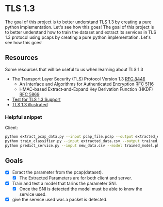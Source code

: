# TLS 1.3
The goal of this project is to better understand TLS 1.3 by creating a pure python implementation. Let's see how this goes!
The goal of this project is to better understand how to train the dataset and extract its services in TLS 1.3 protocol using pcaps by creating a pure python implementation. Let's see how this goes!


## Resources
Some resources that will be useful to us when learning about TLS 1.3
*  The Transport Layer Security (TLS) Protocol Version 1.3 [RFC 8446](https://tools.ietf.org/html/rfc8446)
    *  An Interface and Algorithms for Authenticated Encryption [RFC 5116](https://tools.ietf.org/html/rfc5116)
    *  HMAC-based Extract-and-Expand Key Derivation Function (HKDF) [RFC 5869](https://tools.ietf.org/html/rfc5869)
* [Test for TLS 1.3 Support](https://www.cdn77.com/tls-test)
* [TLS 1.3 illustrated](https://tls13.ulfheim.net/)

### Helpful snippet
Client:

```bash
python extract_pcap_data.py --input pcap_file.pcap --output extracted_data.csv
python train_classifier.py --input extracted_data.csv --output trained_model.pkl
python predict_service.py --input new_data.csv --model trained_model.pkl --output predictions.csv
```

## Goals
 - [x] Exract the parameter from the pcap(dataset).
    - [X] The Extracted Parameters are for both client and server.
- [x] Train and test a model that tarins the parameter SNI.
    - [X] Once the SNI is detected the model must be able to know the service used.
 - [X] give the service used was a packet is detected. 
